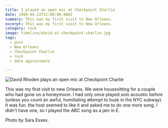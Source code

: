 ```yaml
---
title: I played an open mic at Checkpoint Charlie
date: 1999-04-22T11:00:00.000Z
summary: This was my first visit to New Orleans.
excerpt: This was my first visit to New Orleans.
category: rock
image: timeline/david-at-checkpoint-charlie.jpg
tags:
  - post 
  - New Orleans
  - Checkpoint Charlie
  - rock
  - date approximate

---
```


![David Rhoden plays an open mic at Checkpoint Charlie](/static/img/rock/david-at-checkpoint-charlie.jpg "David Rhoden plays an open mic at Checkpoint Charlie")

This was my first visit to new Orleans. We were housesitting for a couple who had gone on a honeymoon. I had only once played solo acoustic before (unless you count an awful, humiliating attempt to busk in the NYC subway). It was fun. the host seemed to like it and asked me to do one more song. I didn't have one, so I played the ABC song as a jam in E.

Photo by Sara Essex.